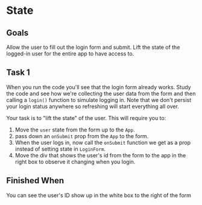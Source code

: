 # State

## Goals

Allow the user to fill out the login form and submit. Lift the state of the logged-in user for the entire app to have access to.

## Task 1

When you run the code you'll see that the login form already works. Study the code and see how we're collecting the user data from the form and then calling a `login()` function to simulate logging in. Note that we don't persist your login status anywhere so refreshing will start everything all over.

Your task is to "lift the state" of the user. This will require you to:

1. Move the `user` state from the form up to the `App`.
2. pass down an `onSubmit` prop from the `App` to the form.
3. When the user logs in, now call the `onSubmit` function we get as a prop instead of setting state in `LoginForm`.
4. Move the div that shows the user's id from the form to the app in the right box to observe it changing when you login.

## Finished When

You can see the user's ID show up in the white box to the right of the form
